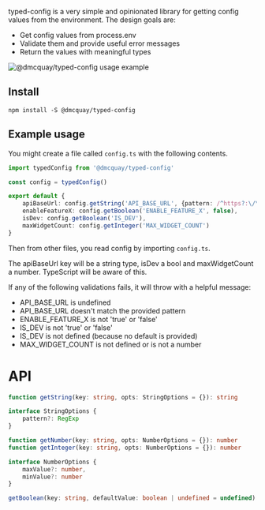 typed-config is a very simple and opinionated library for getting config values from
the environment. The design goals are:

- Get config values from process.env
- Validate them and provide useful error messages
- Return the values with meaningful types

![@dmcquay/typed-config usage example](http://g.recordit.co/oBYCecaFpq.gif)

## Install

`npm install -S @dmcquay/typed-config`

## Example usage

You might create a file called `config.ts` with the following contents.

```ts
import typedConfig from '@dmcquay/typed-config'

const config = typedConfig()

export default {
    apiBaseUrl: config.getString('API_BASE_URL', {pattern: /^https?:\/\/\w+$/}),
    enableFeatureX: config.getBoolean('ENABLE_FEATURE_X', false),
    isDev: config.getBoolean('IS_DEV'),
    maxWidgetCount: config.getInteger('MAX_WIDGET_COUNT')
}
```

Then from other files, you read config by importing `config.ts`.

The apiBaseUrl key will be a string type, isDev a bool and maxWidgetCount a number. TypeScript will be aware of this.

If any of the following validations fails, it will throw with a helpful message:

- API_BASE_URL is undefined
- API_BASE_URL doesn't match the provided pattern
- ENABLE_FEATURE_X is not 'true' or 'false'
- IS_DEV is not 'true' or 'false'
- IS_DEV is not defined (because no default is provided)
- MAX_WIDGET_COUNT is not defined or is not a number

# API

```ts
function getString(key: string, opts: StringOptions = {}): string

interface StringOptions {
    pattern?: RegExp
}

function getNumber(key: string, opts: NumberOptions = {}): number
function getInteger(key: string, opts: NumberOptions = {}): number

interface NumberOptions {
    maxValue?: number,
    minValue?: number
}

getBoolean(key: string, defaultValue: boolean | undefined = undefined): boolean
```
